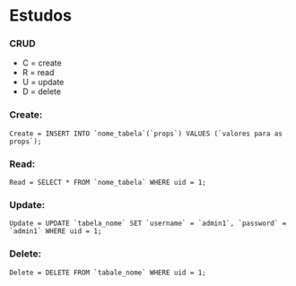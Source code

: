 # Estudos

### CRUD

- C = create
- R = read
- U = update
- D = delete

### Create:

    Create = INSERT INTO `nome_tabela`(`props`) VALUES (`valores para as props`);

### Read:

    Read = SELECT * FROM `nome_tabela` WHERE uid = 1;

### Update:

    Update = UPDATE `tabela_nome` SET `username` = `admin1`, `password` = `admin1` WHERE uid = 1;

### Delete:

    Delete = DELETE FROM `tabale_nome` WHERE uid = 1;